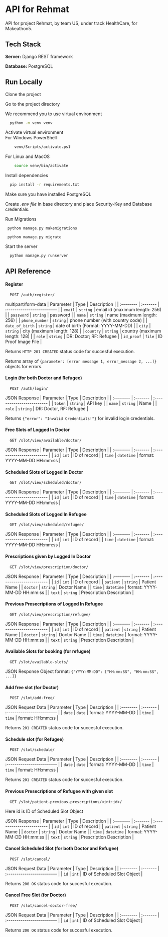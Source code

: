 
# API for Rehmat

API for project Rehmat, by team US, under track HealthCare, for Makeathon5.




## Tech Stack

**Server:** Django REST framework

**Database:** PostgreSQL



  
## Run Locally


Clone the project


Go to the project directory


We recommend you to use virtual environment

```bash
  python -m venv venv
```

Activate virtual environment   
For Windows PowerShell
```bash
    venv/Scripts/activate.ps1
```
For Linux and MacOS
```bash
    source venv/bin/activate
```

Install dependencies

```bash
  pip install -r requirements.txt
```

Make sure you have installed PostgreSQL

Create *.env file* in base directory and place Security-Key and Database credentials.

Run Migrations

```
 python manage.py makemigrations
```
```
 python manage.py migrate
```

Start the server

```bash
  python manage.py runserver
```



  
## API Reference

#### Register

```http
  POST /auth/register/
```
multipart/form-data
| Parameter | Type     | Description                |
| :-------- | :------- | :------------------------- |
| `email` | `string` | email id (maximum length: 256) |
| `password` | `string` | password | 
| `name` | `string` | name (maximum length: 256) |
| `phone_number` | `string` | phone number (with country code) | 
| `date_of_birth` | `string` | date of birth (Format: YYYY-MM-DD) |
| `city` | `string` | city (maximum length: 128) | 
| `country` | `string` | country (maximum length: 128) |
| `role` | `string` | DR: Doctor; RF: Refugee |
| `id_proof` | `file` | ID Proof Image File |

Returns `HTTP 201 CREATED` status code for succesful execution.

Returns array of `{parameter: [error message 1, error_message 2, ...]}` objects for errors.


#### Login (for both Doctor and Refugee)

```http
  POST /auth/login/
```
JSON Response
| Parameter | Type     | Description                |
| :-------- | :------- | :------------------------- |
| `token` | `string` | API key |
| `name` | `string` | Name |
| `role` | `string` | DR: Doctor, RF: Refugee |

Returns `{"error": "Invalid Credentials!"}` for invalid login credentials.


#### Free Slots of Logged In Doctor

```http
  GET /slot/view/available/doctor/
```
JSON Response
| Parameter | Type     | Description                |
| :-------- | :------- | :------------------------- |
| `id` | `int` | ID of record |
| `time` | `datetime` | format: YYYY-MM-DD HH:mm:ss |


#### Scheduled Slots of Logged In Doctor

```http
  GET /slot/view/scheduled/doctor/
```
JSON Response
| Parameter | Type     | Description                |
| :-------- | :------- | :------------------------- |
| `id` | `int` | ID of record |
| `time` | `datetime` | format: YYYY-MM-DD HH:mm:ss |


#### Scheduled Slots of Logged In Refugee

```http
  GET /slot/view/scheduled/refugee/
```
JSON Response
| Parameter | Type     | Description                |
| :-------- | :------- | :------------------------- |
| `id` | `int` | ID of record |
| `time` | `datetime` | format: YYYY-MM-DD HH:mm:ss |


#### Prescriptions given by Logged In Doctor

```http
  GET /slot/view/prescription/doctor/
```
JSON Response
| Parameter | Type     | Description                |
| :-------- | :------- | :------------------------- |
| `id` | `int` | ID of record |
| `patient` | `string` | Patient Name |
| `doctor` | `string` | Doctor Name |
| `time` | `datetime` | format: YYYY-MM-DD HH:mm:ss |
| `text` | `string` | Prescription Description |


#### Previous Presecriptions of Logged In Refugee

```http
  GET /slot/view/prescription/refugee/
```
JSON Response
| Parameter | Type     | Description                |
| :-------- | :------- | :------------------------- |
| `id` | `int` | ID of record |
| `patient` | `string` | Patient Name |
| `doctor` | `string` | Doctor Name |
| `time` | `datetime` | format: YYYY-MM-DD HH:mm:ss |
| `text` | `string` | Prescription Description |

#### Available Slots for booking (for refugee)

```http
  GET /slot/available-slots/
```
JSON Response Object format:
`{"YYYY-MM-DD": ["HH:mm:SS", "HH:mm:SS", ...]}`


#### Add free slot (for Doctor)

```http
  POST /slot/add-free/
```
JSON Request Data
| Parameter | Type     | Description                |
| :-------- | :------- | :------------------------- |
| `date` | `date` | format: YYYY-MM-DD |
| `time` | `time` | format: HH:mm:ss |

Returns `201 CREATED` status code for succesful execution.


#### Schedule slot (for Refugee)

```http
  POST /slot/schedule/
```
JSON Request Data
| Parameter | Type     | Description                |
| :-------- | :------- | :------------------------- |
| `date` | `date` | format: YYYY-MM-DD |
| `time` | `time` | format: HH:mm:ss |

Returns `201 CREATED` status code for succesful execution.


#### Previous Presecriptions of Refugee with given slot

```http
  GET /slot/patient-previous-prescriptions/<int:id>/
```
Here id is ID of Scheduled Slot Object

JSON Response
| Parameter | Type     | Description                |
| :-------- | :------- | :------------------------- |
| `id` | `int` | ID of record |
| `patient` | `string` | Patient Name |
| `doctor` | `string` | Doctor Name |
| `time` | `datetime` | format: YYYY-MM-DD HH:mm:ss |
| `text` | `string` | Prescription Description |


#### Cancel Scheduled Slot (for both Doctor and Refugee)

```http
  POST /slot/cancel/
```
JSON Request Data
| Parameter | Type     | Description                |
| :-------- | :------- | :------------------------- |
| `id` | `int` | ID of Scheduled Slot Object |

Returns `200 OK` status code for succesful execution.


#### Cancel Free Slot (for Doctor)

```http
  POST /slot/cancel-doctor-free/
```
JSON Request Data
| Parameter | Type     | Description                |
| :-------- | :------- | :------------------------- |
| `id` | `int` | ID of Scheduled Slot Object |

Returns `200 OK` status code for succesful execution.
